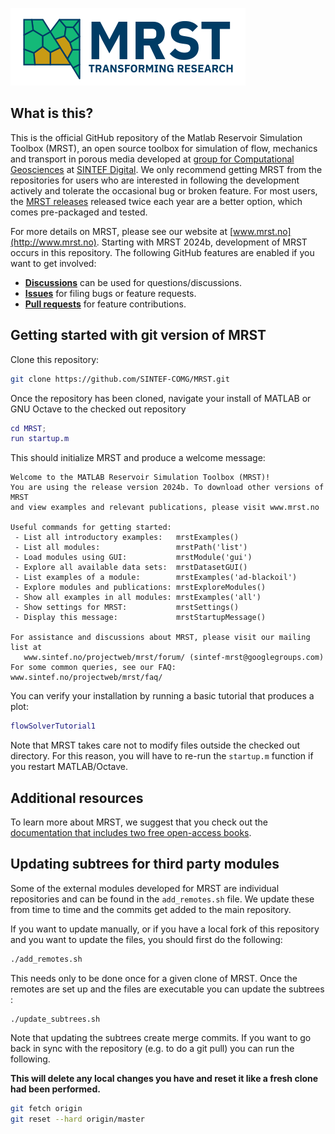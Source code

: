 ![MRST Logo](mrst.png)
## What is this?
This is the official GitHub repository of the Matlab Reservoir Simulation Toolbox (MRST), an open source toolbox for simulation of flow, mechanics and transport in porous media developed at [group for Computational Geosciences](https://www.sintef.no/en/digital/applied-mathematics/computational-geoscience/) at [SINTEF Digital](https://www.sintef.no/digital/). We only recommend getting MRST from the repositories for users who are interested in following the development actively and tolerate the occasional bug or broken feature. For most users, the [MRST releases](https://www.sintef.no/projectweb/mrst/download/) released twice each year are a better option, which comes pre-packaged and tested.

For more details on MRST, please see our website at [www.mrst.no](http://www.mrst.no). Starting with MRST 2024b, development of MRST occurs in this repository. The following GitHub features are enabled if you want to get involved:

 - [**Discussions**](https://github.com/SINTEF-AppliedCompSci/MRST/discussions) can be used for questions/discussions.
 - [**Issues**](https://github.com/SINTEF-AppliedCompSci/MRST/issues) for filing bugs or feature requests.
 - [**Pull requests**](https://github.com/SINTEF-AppliedCompSci/MRST/pulls) for feature contributions.

## Getting started with git version of MRST
Clone this repository:

```bash
git clone https://github.com/SINTEF-COMG/MRST.git
```

Once the repository has been cloned, navigate your install of MATLAB or GNU Octave to the checked out repository

```matlab
cd MRST;
run startup.m
```

This should initialize MRST and produce a welcome message:
```
Welcome to the MATLAB Reservoir Simulation Toolbox (MRST)!
You are using the release version 2024b. To download other versions of MRST
and view examples and relevant publications, please visit www.mrst.no

Useful commands for getting started:
 - List all introductory examples:   mrstExamples()
 - List all modules:                 mrstPath('list')
 - Load modules using GUI:           mrstModule('gui')
 - Explore all available data sets:  mrstDatasetGUI()
 - List examples of a module:        mrstExamples('ad-blackoil')
 - Explore modules and publications: mrstExploreModules()
 - Show all examples in all modules: mrstExamples('all')
 - Show settings for MRST:           mrstSettings()
 - Display this message:             mrstStartupMessage()

For assistance and discussions about MRST, please visit our mailing list at
   www.sintef.no/projectweb/mrst/forum/ (sintef-mrst@googlegroups.com)
For some common queries, see our FAQ: www.sintef.no/projectweb/mrst/faq/
```

You can verify your installation by running a basic tutorial that produces a plot:
```matlab
flowSolverTutorial1
```

Note that MRST takes care not to modify files outside the checked out directory. For this reason, you will have to re-run the `startup.m` function if you restart MATLAB/Octave.

## Additional resources

To learn more about MRST, we suggest that you check out the [documentation that includes two free open-access books](https://www.sintef.no/projectweb/mrst/documentation/).

## Updating subtrees for third party modules

Some of the external modules developed for MRST are individual repositories and can be found in the `add_remotes.sh` file. We update these from time to time and the commits get added to the main repository.

If you want to update manually, or if you have a local fork of this repository and you want to update the files, you should first do the following:
```bash
./add_remotes.sh
```
This needs only to be done once for a given clone of MRST. Once the remotes are set up and the files are executable you can update the subtrees :

```
./update_subtrees.sh
```

Note that updating the subtrees create merge commits. If you want to go back in sync with the repository (e.g. to do a git pull) you can run the following. 

**This will delete any local changes you have and reset it like a fresh clone had been performed.**
``` bash
git fetch origin
git reset --hard origin/master
```
